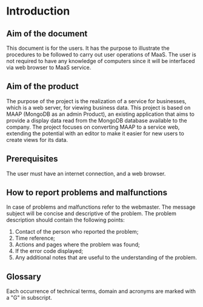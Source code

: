 # Introduction

## Aim of the document
This document is for the users. It has the purpose to illustrate the procedures to be followed to carry out user operations of MaaS. The user is not required to have any knowledge of computers
since it will be interfaced via web browser to MaaS service.

## Aim of the product
The purpose of the project is the realization of a service for businesses, which is a web server, for viewing business data. This project is based on MAAP (MongoDB as an admin Product), an existing application that aims to provide a display data read from the MongoDB database available to the company. The project focuses on converting MAAP to a service web, extending the potential with an editor to make it easier for new users to create views for its
data.

## Prerequisites
The user must have an internet connection, and a web browser.

## How to report problems and malfunctions
In case of problems and malfunctions refer to the webmaster. The message subject will
be concise and descriptive of the problem. The problem description should contain
the following points:

1. Contact of the person who reported the problem;
2. Time reference;
3. Actions and pages where the problem was found;
4. If the error code displayed;
5. Any additional notes that are useful to the understanding of the problem.



## Glossary
Each occurrence of technical terms, domain and acronyms are marked with a "G" in subscript.




